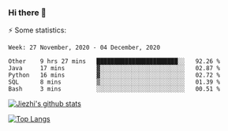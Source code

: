 ### Hi there 👋

⚡ Some statistics:

<!--START_SECTION:waka-->
```text
Week: 27 November, 2020 - 04 December, 2020

Other    9 hrs 27 mins   ███████████████████████░░   92.26 % 
Java     17 mins         ▓░░░░░░░░░░░░░░░░░░░░░░░░   02.87 % 
Python   16 mins         ▓░░░░░░░░░░░░░░░░░░░░░░░░   02.72 % 
SQL      8 mins          ▒░░░░░░░░░░░░░░░░░░░░░░░░   01.39 % 
Bash     3 mins          ░░░░░░░░░░░░░░░░░░░░░░░░░   00.51 % 
```
<!--END_SECTION:waka-->

[![Jiezhi's github stats](https://github-readme-stats.vercel.app/api?username=Jiezhi&show_icons=true)](https://github.com/Jiezhi/github-readme-stats)

[![Top Langs](https://github-readme-stats.vercel.app/api/top-langs/?username=Jiezhi&hide=javascript,html)](https://github.com/Jiezhi/github-readme-stats)
<!--
**Jiezhi/Jiezhi** is a ✨ _special_ ✨ repository because its `README.md` (this file) appears on your GitHub profile.

Here are some ideas to get you started:

- 🔭 I’m currently working on ...
- 🌱 I’m currently learning ...
- 👯 I’m looking to collaborate on ...
- 🤔 I’m looking for help with ...
- 💬 Ask me about ...
- 📫 How to reach me: ...
- 😄 Pronouns: ...
- ⚡ Fun fact: ...
-->

